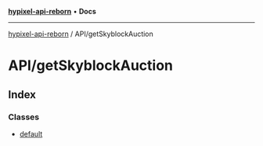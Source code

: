 [**hypixel-api-reborn**](../../README.md) • **Docs**

***

[hypixel-api-reborn](../../modules.md) / API/getSkyblockAuction

# API/getSkyblockAuction

## Index

### Classes

- [default](classes/default.md)
